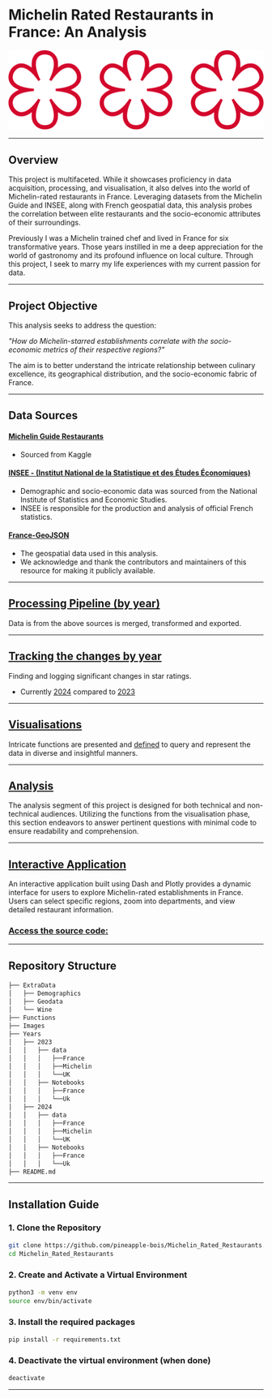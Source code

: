 # Michelin Rated Restaurants in France: An Analysis
![Michelin Star](Images/Etoile_Michelin.svg)

---

## Overview
This project is multifaceted. While it showcases proficiency in data acquisition, processing, and visualisation, it also delves into the world of Michelin-rated restaurants in France. Leveraging datasets from the Michelin Guide and INSEE, along with French geospatial data, this analysis probes the correlation between elite restaurants and the socio-economic attributes of their surroundings.

Previously I was a Michelin trained chef and lived in France for six transformative years. Those years instilled in me a deep appreciation for the world of gastronomy and its profound influence on local culture. Through this project, I seek to marry my life experiences with my current passion for data.


---

## Project Objective

This analysis seeks to address the question:

*"How do Michelin-starred establishments correlate with the socio-economic metrics of their respective regions?"* 

The aim is to better understand the intricate relationship between culinary excellence, its geographical distribution, and the socio-economic fabric of France.

---

## Data Sources
#### [Michelin Guide Restaurants](https://www.kaggle.com/datasets/ngshiheng/michelin-guide-restaurants-2021) 

- Sourced from Kaggle

#### [INSEE - (Institut National de la Statistique et des Études Économiques)](https://statistiques-locales.insee.fr/#c=home) 

- Demographic and socio-economic data was sourced from the National Institute of Statistics and Economic Studies. 
- INSEE is responsible for the production and analysis of official French statistics.

#### [France-GeoJSON](https://france-geojson.gregoiredavid.fr)

- The geospatial data used in this analysis. 
- We acknowledge and thank the contributors and maintainers of this resource for making it publicly available.

---

## [Processing Pipeline (by year)](Years)
Data is from the above sources is merged, transformed and exported.

---

## [Tracking the changes by year](https://github.com/pineapple-bois/Michelin_Rated_Restaurants/blob/main/Years/2024/Notebooks/France/France_Changes.ipynb) 
Finding and logging significant changes in star ratings.
- Currently [2024](https://github.com/pineapple-bois/Michelin_Rated_Restaurants/tree/main/Years/2024) compared to [2023](https://github.com/pineapple-bois/Michelin_Rated_Restaurants/tree/main/Years/2023)

---

## [Visualisations](Years/2023/Notebooks/France/France_Visualisations.ipynb)
Intricate functions are presented and [defined](Functions/functions_visualisation.py) to query and represent the data in diverse and insightful manners. 

---

## [Analysis](Years/2023/Notebooks/France/France_Analysis.ipynb)
The analysis segment of this project is designed for both technical and non-technical audiences. Utilizing the functions from the visualisation phase, this section endeavors to answer pertinent questions with minimal code to ensure readability and comprehension.

---

## [Interactive Application](https://www.restaurant-guide-france.net)
An interactive application built using Dash and Plotly provides a dynamic interface for users to explore Michelin-rated establishments in France. Users can select specific regions, zoom into departments, and view detailed restaurant information.

### [Access the source code:](https://github.com/pineapple-bois/Michelin_App_Development)

----

## Repository Structure

```
├── ExtraData
│   ├── Demographics
│   ├── Geodata
│   └── Wine
├── Functions
├── Images
├── Years
│   ├── 2023
│   │   ├── data
│   │   │   ├──France
│   │   │   ├──Michelin
│   │   │   └──UK
│   │   ├── Notebooks
│   │   │   ├──France
│   │   │   └──Uk
│   ├── 2024
│   │   ├── data
│   │   │   ├──France
│   │   │   ├──Michelin
│   │   │   └──UK
│   │   ├── Notebooks
│   │   │   ├──France
│   │   │   └──Uk
├── README.md
```
---

## Installation Guide

### 1. Clone the Repository
```bash
git clone https://github.com/pineapple-bois/Michelin_Rated_Restaurants.git
cd Michelin_Rated_Restaurants
```

### 2. Create and Activate a Virtual Environment
```bash
python3 -m venv env
source env/bin/activate
```

### 3. Install the required packages
```bash
pip install -r requirements.txt
```

### 4. Deactivate the virtual environment (when done)
```bash
deactivate
```
----

